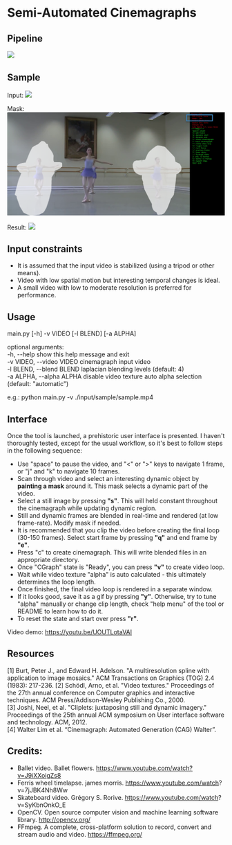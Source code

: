 # Semi-Automated Cinemagraphs

## Pipeline
![](http://i.imgur.com/wV73ySQ.jpg)

## Sample

Input:
![](./results/ballet.gif)

Mask:
![](./results/ballet_mask.png)

Result:
![](./results/ballet_cgraph.gif)


## Input constraints
- It is assumed that the input video is stabilized (using a tripod or other means).
- Video with low spatial motion but interesting temporal changes is ideal.
- A small video with low to moderate resolution is preferred for performance.

## Usage
main.py [-h] -v VIDEO [-l BLEND] [-a ALPHA]

optional arguments:  
  -h, --help show this help message and exit  
  -v VIDEO, --video VIDEO  cinemagraph input video  
  -l BLEND, --blend BLEND laplacian blending levels (default: 4)  
  -a ALPHA, --alpha ALPHA disable video texture auto alpha selection (default: "automatic")  

e.g.: python main.py -v ./input/sample/sample.mp4

## Interface
Once the tool is launched, a prehistoric user interface is presented. I haven't thoroughly tested, except for the usual workflow, so it's best to follow steps in the following sequence:

- Use "space" to pause the video, and "<" or ">" keys to navigate 1 frame, or "j" and "k" to navigate 10 frames.
- Scan through video and select an interesting dynamic object by **painting a mask** around it. This mask selects a dynamic part of the video.
- Select a still image by pressing **"s"**. This will held constant throughout the cinemagraph while updating dynamic region.
- Still and dynamic frames are blended in real-time and rendered (at low frame-rate). Modify mask if needed.
- It is recommended that you clip the video before creating the final loop (30-150 frames). Select start frame by pressing **"q"** and end frame by **"e"**.
- Press "c" to create cinemagraph. This will write blended files in an appropriate directory.
- Once "CGraph" state is "Ready", you can press **"v"** to create video loop.
- Wait while video texture "alpha" is auto calculated - this ultimately determines the loop length.
- Once finished, the final video loop is rendered in a separate window.
- If it looks good, save it as a gif by pressing **"y"**. Otherwise, try to tune "alpha" manually or change clip length, check "help menu" of the tool or README to learn how to do it.
- To reset the state and start over press **"r"**.

Video demo: https://youtu.be/UOUTLotaVAI

## Resources  
[1] Burt, Peter J., and Edward H. Adelson. "A multiresolution spline with application to image mosaics." ACM Transactions on Graphics (TOG) 2.4 (1983): 217-236.
[2] Schödl, Arno, et al. "Video textures." Proceedings of the 27th annual conference on Computer graphics and interactive techniques. ACM Press/Addison-Wesley Publishing Co., 2000.  
[3] Joshi, Neel, et al. "Cliplets: juxtaposing still and dynamic imagery." Proceedings of the 25th annual ACM symposium on User interface software and technology. ACM, 2012.  
[4] Walter Lim et al. “Cinemagraph: Automated Generation (CAG) Walter”.  

## Credits:
- Ballet video. Ballet flowers. https://www.youtube.com/watch?v=J9iXXoigZs8
- Ferris wheel timelapse. james morris. https://www.youtube.com/watch?
v=7jJBK4Nh8Ww
- Skateboard video. Grégory S. Rorive. https://www.youtube.com/watch? v=SyKbnOnkO_E
- OpenCV. Open source computer vision and machine learning software library. http://opencv.org/
- FFmpeg. A complete, cross-platform solution to record, convert and stream audio and video. https://ffmpeg.org/
